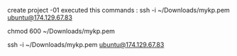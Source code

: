 create project -01
executed this commands : ssh -i ~/Downloads/mykp.pem ubuntu@174.129.67.83

chmod 600 ~/Downloads/mykp.pem

ssh -i ~/Downloads/mykp.pem ubuntu@174.129.67.83
